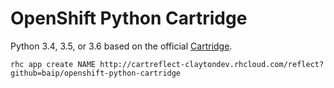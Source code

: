 # OpenShift Python Cartridge
Python 3.4, 3.5, or 3.6 based on the official [Cartridge](https://github.com/openshift/origin-server/blob/master/documentation/oo_cartridge_guide.adoc#python).

    rhc app create NAME http://cartreflect-claytondev.rhcloud.com/reflect?github=baip/openshift-python-cartridge
